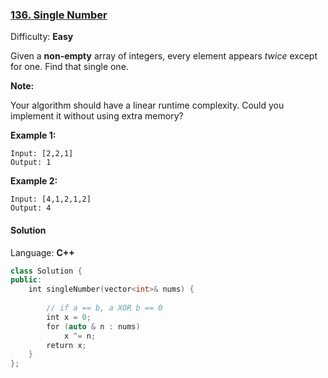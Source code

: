 ### [136\. Single Number](https://leetcode.com/problems/single-number/)

Difficulty: **Easy**


Given a **non-empty** array of integers, every element appears _twice_ except for one. Find that single one.

**Note:**

Your algorithm should have a linear runtime complexity. Could you implement it without using extra memory?

**Example 1:**

```
Input: [2,2,1]
Output: 1
```

**Example 2:**

```
Input: [4,1,2,1,2]
Output: 4
```


#### Solution

Language: **C++**

```c++
class Solution {
public:
    int singleNumber(vector<int>& nums) {
        
        // if a == b, a XOR b == 0
        int x = 0;
        for (auto & n : nums)
            x ^= n;
        return x;
    }
};
```
